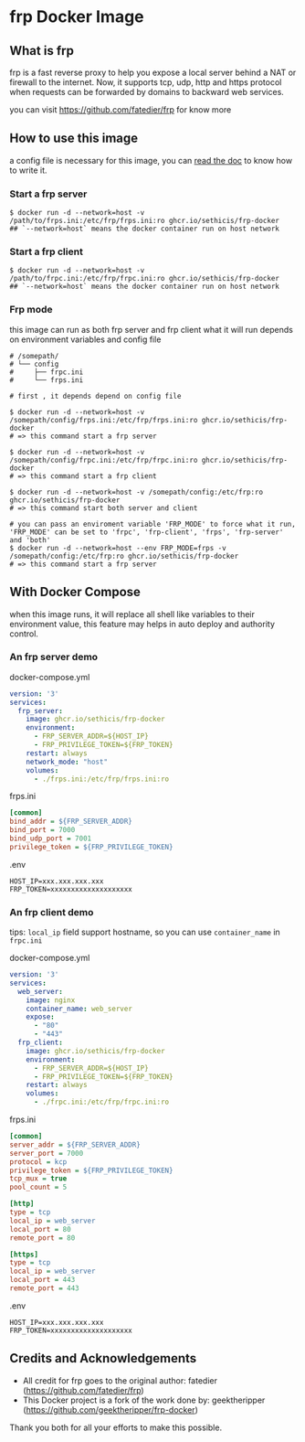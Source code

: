 # frp Docker Image

## What is frp

frp is a fast reverse proxy to help you expose a local server behind a NAT or firewall to the internet. Now, it supports tcp, udp, http and https protocol when requests can be forwarded by domains to backward web services.

you can visit https://github.com/fatedier/frp for know more

## How to use this image

a config file is necessary for this image, you can [read the doc](https://github.com/fatedier/frp/blob/master/README.md) to know how to write it. 

### Start a frp server

```shell
$ docker run -d --network=host -v /path/to/frps.ini:/etc/frp/frps.ini:ro ghcr.io/sethicis/frp-docker
## `--network=host` means the docker container run on host network
```

### Start a frp client

```shell
$ docker run -d --network=host -v /path/to/frpc.ini:/etc/frp/frpc.ini:ro ghcr.io/sethicis/frp-docker
## `--network=host` means the docker container run on host network
```

### Frp mode

this image can run as both frp server and frp client
what it will run depends on environment variables and config file

``` shell
# /somepath/
# └── config
#     ├── frpc.ini
#     └── frps.ini

# first , it depends depend on config file

$ docker run -d --network=host -v /somepath/config/frps.ini:/etc/frp/frps.ini:ro ghcr.io/sethicis/frp-docker
# => this command start a frp server

$ docker run -d --network=host -v /somepath/config/frpc.ini:/etc/frp/frpc.ini:ro ghcr.io/sethicis/frp-docker
# => this command start a frp client

$ docker run -d --network=host -v /somepath/config:/etc/frp:ro ghcr.io/sethicis/frp-docker
# => this command start both server and client

# you can pass an enviroment variable 'FRP_MODE' to force what it run, 'FRP_MODE' can be set to 'frpc', 'frp-client', 'frps', 'frp-server' and 'both'
$ docker run -d --network=host --env FRP_MODE=frps -v /somepath/config:/etc/frp:ro ghcr.io/sethicis/frp-docker
# => this command start a frp server
```

## With Docker Compose

when this image runs, it will replace all shell like variables to their environment value, this feature may helps in auto deploy and authority control.

### An frp server demo

docker-compose.yml

```yml
version: '3'
services:
  frp_server:
    image: ghcr.io/sethicis/frp-docker
    environment:
      - FRP_SERVER_ADDR=${HOST_IP}
      - FRP_PRIVILEGE_TOKEN=${FRP_TOKEN}
    restart: always
    network_mode: "host"
    volumes:
      - ./frps.ini:/etc/frp/frps.ini:ro
```

frps.ini

```ini
[common]
bind_addr = ${FRP_SERVER_ADDR}
bind_port = 7000
bind_udp_port = 7001
privilege_token = ${FRP_PRIVILEGE_TOKEN}
```

.env

```env
HOST_IP=xxx.xxx.xxx.xxx
FRP_TOKEN=xxxxxxxxxxxxxxxxxxxx
```

### An frp client demo

tips: `local_ip` field support hostname, so you can use `container_name` in `frpc.ini`

docker-compose.yml

```yml
version: '3'
services:
  web_server:
    image: nginx
    container_name: web_server
    expose:
      - "80"
      - "443"
  frp_client:
    image: ghcr.io/sethicis/frp-docker
    environment:
      - FRP_SERVER_ADDR=${HOST_IP}
      - FRP_PRIVILEGE_TOKEN=${FRP_TOKEN}
    restart: always
    volumes:
      - ./frpc.ini:/etc/frp/frpc.ini:ro
```

frps.ini

```ini
[common]
server_addr = ${FRP_SERVER_ADDR}
server_port = 7000
protocol = kcp
privilege_token = ${FRP_PRIVILEGE_TOKEN}
tcp_mux = true
pool_count = 5

[http]
type = tcp
local_ip = web_server
local_port = 80
remote_port = 80

[https]
type = tcp
local_ip = web_server
local_port = 443
remote_port = 443
```

.env

```env
HOST_IP=xxx.xxx.xxx.xxx
FRP_TOKEN=xxxxxxxxxxxxxxxxxxxx
```

## Credits and Acknowledgements

* All credit for frp goes to the original author: fatedier (https://github.com/fatedier/frp)
* This Docker project is a fork of the work done by: geektheripper (https://github.com/geektheripper/frp-docker)

Thank you both for all your efforts to make this possible.